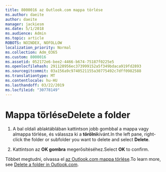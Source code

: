 ```yaml
---
title: 8000016 az Outlook.com mappa törlése
ms.author: daeite
author: daeite
manager: jackiesm
ms.date: 5/1/2018
ms.audience: Admin
ms.topic: article
ROBOTS: NOINDEX, NOFOLLOW
localization_priority: Normal
ms.collection: Adm_O365
ms.custom: 8000016
ms.assetid: 052172e6-bee2-4466-b674-75187f0225e5
ms.openlocfilehash: 291128956ec373999152a5f349bdaca919fd2893
ms.sourcegitcommit: 03a156a9c9740521155a30775492c7dff0982588
ms.translationtype: MT
ms.contentlocale: hu-HU
ms.lasthandoff: 03/22/2019
ms.locfileid: "30778149"
---
```

# <a name="delete-a-folder"></a><span data-ttu-id="57563-102">Mappa törlése</span><span class="sxs-lookup"><span data-stu-id="57563-102">Delete a folder</span></span>

1. <span data-ttu-id="57563-103">A bal oldali ablaktáblában kattintson jobb gombbal a mappa vagy almappa törlése, és válassza ki a **törölni**kívánt.</span><span class="sxs-lookup"><span data-stu-id="57563-103">In the left pane, right-click the folder or subfolder you want to delete and select **Delete**.</span></span> 
    
2. <span data-ttu-id="57563-104">Kattintson az **OK gombra** megerősítéséhez.</span><span class="sxs-lookup"><span data-stu-id="57563-104">Select **OK** to confirm.</span></span> 
    
<span data-ttu-id="57563-105">Többet megtudni, olvassa el [az Outlook.com mappa törlése](https://go.microsoft.com/fwlink/p/?linkid=873134).</span><span class="sxs-lookup"><span data-stu-id="57563-105">To learn more, see [Delete a folder in Outlook.com](https://go.microsoft.com/fwlink/p/?linkid=873134).</span></span>
  

